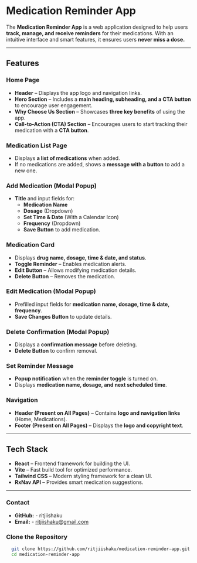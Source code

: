 # **Medication Reminder App**  

The **Medication Reminder App** is a web application designed to help users **track, manage, and receive reminders** for their medications. With an intuitive interface and smart features, it ensures users **never miss a dose.**  

---

## **Features**  

### **Home Page**  
- **Header** – Displays the app logo and navigation links.  
- **Hero Section** – Includes a **main heading, subheading, and a CTA button** to encourage user engagement.  
- **Why Choose Us Section** – Showcases **three key benefits** of using the app.  
- **Call-to-Action (CTA) Section** – Encourages users to start tracking their medication with a **CTA button**.  

### **Medication List Page**  
- Displays **a list of medications** when added.  
- If no medications are added, shows a **message with a button** to add a new one.  

### **Add Medication (Modal Popup)**  
- **Title** and input fields for:  
  - **Medication Name**  
  - **Dosage** (Dropdown)  
  - **Set Time & Date** (With a Calendar Icon)  
  - **Frequency** (Dropdown)  
  - **Save Button** to add medication.  

### **Medication Card**  
- Displays **drug name, dosage, time & date, and status**.  
- **Toggle Reminder** – Enables medication alerts.  
- **Edit Button** – Allows modifying medication details.  
- **Delete Button** – Removes the medication.  

### **Edit Medication (Modal Popup)**  
- Prefilled input fields for **medication name, dosage, time & date, frequency**.  
- **Save Changes Button** to update details.  

### **Delete Confirmation (Modal Popup)**  
- Displays a **confirmation message** before deleting.  
- **Delete Button** to confirm removal.  

### **Set Reminder Message**  
- **Popup notification** when the **reminder toggle** is turned on.  
- Displays **medication name, dosage, and next scheduled time**.  

### **Navigation**  
- **Header (Present on All Pages)** – Contains **logo and navigation links** (Home, Medications).  
- **Footer (Present on All Pages)** – Displays the **logo and copyright text**.  

---

## **Tech Stack**  

- **React** – Frontend framework for building the UI.  
- **Vite** – Fast build tool for optimized performance.  
- **Tailwind CSS** – Modern styling framework for a clean UI.  
- **RxNav API** – Provides smart medication suggestions.  

---

### **Contact**
- **GitHub:** - ritjiishaku
- **Email:** - ritjiishaku@gmail.com

### **Clone the Repository**
```sh
  git clone https://github.com/ritjiishaku/medication-reminder-app.git
  cd medication-reminder-app